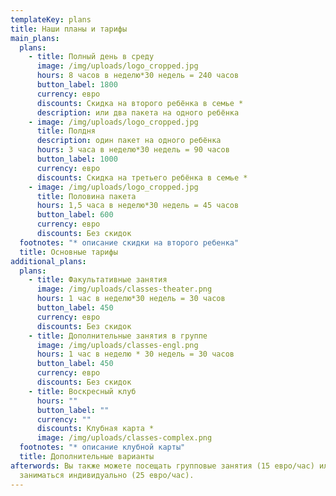 ```yaml
---
templateKey: plans
title: Наши планы и тарифы
main_plans:
  plans:
    - title: Полный день в среду
      image: /img/uploads/logo_cropped.jpg
      hours: 8 часов в неделю*30 недель = 240 часов
      button_label: 1800
      currency: евро
      discounts: Скидка на второго ребёнка в семье *
      description: или два пакета на одного ребёнка
    - image: /img/uploads/logo_cropped.jpg
      title: Полдня
      description: один пакет на одного ребёнка
      hours: 3 часа в неделю*30 недель = 90 часов
      button_label: 1000
      currency: евро
      discounts: Скидка на третьего ребёнка в семье *
    - image: /img/uploads/logo_cropped.jpg
      title: Половина пакета
      hours: 1,5 часа в неделю*30 недель = 45 часов
      button_label: 600
      currency: евро
      discounts: Без скидок
  footnotes: "* описание скидки на второго ребенка"
  title: Основные тарифы
additional_plans:
  plans:
    - title: Факультативные занятия
      image: /img/uploads/classes-theater.png
      hours: 1 час в неделю*30 недель = 30 часов
      button_label: 450
      currency: евро
      discounts: Без скидок
    - title: Дополнительные занятия в группе
      image: /img/uploads/classes-engl.png
      hours: 1 час в неделю * 30 недель = 30 часов
      button_label: 450
      currency: евро
      discounts: Без скидок
    - title: Воскресный клуб
      hours: ""
      button_label: ""
      currency: ""
      discounts: Клубная карта *
      image: /img/uploads/classes-complex.png
  footnotes: "* описание клубной карты"
  title: Дополнительные варианты
afterwords: Вы также можете посещать групповые занятия (15 евро/час) или
  заниматься индивидуально (25 евро/час).
---
```

